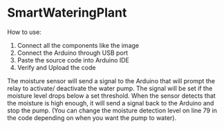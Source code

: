 # SmartWateringPlant

How to use:


1.  Connect all the components like the image
2.  Connect the Arduino through USB port
3.  Paste the source code into Arduino IDE
4.  Verify and Upload the code


The moisture sensor will send a signal to the Arduino that will prompt the relay to activate/ deactivate the water pump. The signal will be set if the moisture level drops below a set threshold. When the sensor detects that the moisture is high enough, it will send a signal back to the Arduino and stop the pump. (You can change the moisture detection level on line 79 in the code depending on when you want the pump to water).

